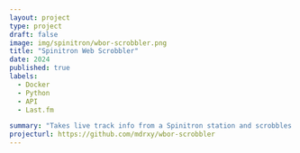 ```yaml
---
layout: project
type: project
draft: false
image: img/spinitron/wbor-scrobbler.png
title: "Spinitron Web Scrobbler"
date: 2024
published: true
labels:
  - Docker
  - Python
  - API
  - Last.fm

summary: "Takes live track info from a Spinitron station and scrobbles to a Last.fm account"
projecturl: https://github.com/mdrxy/wbor-scrobbler
---
```

